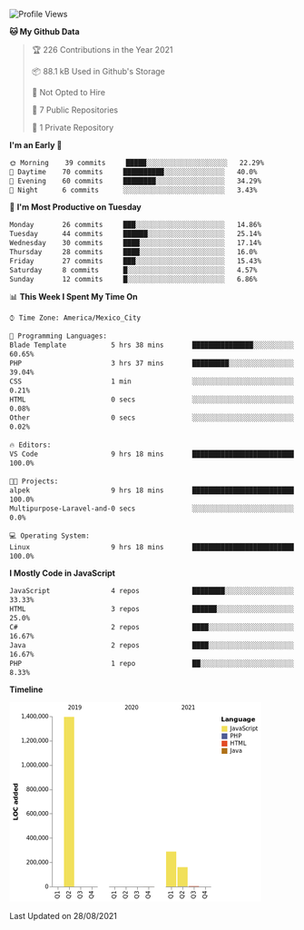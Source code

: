 <!--START_SECTION:waka-->
![Profile Views](http://img.shields.io/badge/Profile%20Views-1-blue)

**🐱 My Github Data** 

> 🏆 226 Contributions in the Year 2021
 > 
> 📦 88.1 kB Used in Github's Storage 
 > 
> 🚫 Not Opted to Hire
 > 
> 📜 7 Public Repositories 
 > 
> 🔑 1 Private Repository 
 > 
**I'm an Early 🐤** 

```text
🌞 Morning    39 commits     █████░░░░░░░░░░░░░░░░░░░░   22.29% 
🌆 Daytime    70 commits     ██████████░░░░░░░░░░░░░░░   40.0% 
🌃 Evening    60 commits     ████████░░░░░░░░░░░░░░░░░   34.29% 
🌙 Night      6 commits      ░░░░░░░░░░░░░░░░░░░░░░░░░   3.43%

```
📅 **I'm Most Productive on Tuesday** 

```text
Monday       26 commits     ███░░░░░░░░░░░░░░░░░░░░░░   14.86% 
Tuesday      44 commits     ██████░░░░░░░░░░░░░░░░░░░   25.14% 
Wednesday    30 commits     ████░░░░░░░░░░░░░░░░░░░░░   17.14% 
Thursday     28 commits     ████░░░░░░░░░░░░░░░░░░░░░   16.0% 
Friday       27 commits     ███░░░░░░░░░░░░░░░░░░░░░░   15.43% 
Saturday     8 commits      █░░░░░░░░░░░░░░░░░░░░░░░░   4.57% 
Sunday       12 commits     █░░░░░░░░░░░░░░░░░░░░░░░░   6.86%

```


📊 **This Week I Spent My Time On** 

```text
⌚︎ Time Zone: America/Mexico_City

💬 Programming Languages: 
Blade Template           5 hrs 38 mins       ███████████████░░░░░░░░░░   60.65% 
PHP                      3 hrs 37 mins       █████████░░░░░░░░░░░░░░░░   39.04% 
CSS                      1 min               ░░░░░░░░░░░░░░░░░░░░░░░░░   0.21% 
HTML                     0 secs              ░░░░░░░░░░░░░░░░░░░░░░░░░   0.08% 
Other                    0 secs              ░░░░░░░░░░░░░░░░░░░░░░░░░   0.02%

🔥 Editors: 
VS Code                  9 hrs 18 mins       █████████████████████████   100.0%

🐱‍💻 Projects: 
alpek                    9 hrs 18 mins       █████████████████████████   100.0% 
Multipurpose-Laravel-and-0 secs              ░░░░░░░░░░░░░░░░░░░░░░░░░   0.0%

💻 Operating System: 
Linux                    9 hrs 18 mins       █████████████████████████   100.0%

```

**I Mostly Code in JavaScript** 

```text
JavaScript               4 repos             ████████░░░░░░░░░░░░░░░░░   33.33% 
HTML                     3 repos             ██████░░░░░░░░░░░░░░░░░░░   25.0% 
C#                       2 repos             ████░░░░░░░░░░░░░░░░░░░░░   16.67% 
Java                     2 repos             ████░░░░░░░░░░░░░░░░░░░░░   16.67% 
PHP                      1 repo              ██░░░░░░░░░░░░░░░░░░░░░░░   8.33%

```


**Timeline**

![Chart not found](https://raw.githubusercontent.com/JorgeGinez/JorgeGinez/main/charts/bar_graph.png) 


 Last Updated on 28/08/2021
<!--END_SECTION:waka-->
